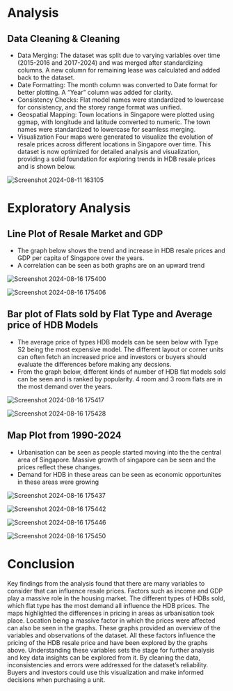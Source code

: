 #  Analysis 
## Data Cleaning & Cleaning

- Data Merging: The dataset was split due to varying variables over time (2015-2016 and 2017-2024) and was merged after standardizing columns. A new column for remaining lease was calculated and added back to the dataset.
- Date Formatting: The month column was converted to Date format for better plotting. A “Year” column was added for clarity.
- Consistency Checks: Flat model names were standardized to lowercase for consistency, and the storey range format was unified.
- Geospatial Mapping: Town locations in Singapore were plotted using ggmap, with longitude and latitude converted to numeric. The town names were standardized to lowercase for seamless merging.
- Visualization
Four maps were generated to visualize the evolution of resale prices across different locations in Singapore over time.
This dataset is now optimized for detailed analysis and visualization, providing a solid foundation for exploring trends in HDB resale prices and is shown below.

![Screenshot 2024-08-11 163105](https://github.com/user-attachments/assets/d966b7eb-591c-4344-aa7d-7928f65a4180)


# Exploratory Analysis
## Line Plot of Resale Market and GDP
- The graph below shows the trend and increase in HDB resale prices and GDP per capita of Singapore over the years.
- A correlation can be seen as both graphs are on an upward trend

![Screenshot 2024-08-16 175400](https://github.com/user-attachments/assets/3ae2bebb-32ac-44bb-9667-f9be3d6de174)

![Screenshot 2024-08-16 175406](https://github.com/user-attachments/assets/43abcdee-ce65-406e-972c-4efdc5c27b89)


## Bar plot of Flats sold by Flat Type and Average price of HDB Models
- The average price of types HDB models can be seen below with Type S2 being the most expensive model. The different layout or corner units can often fetch an increased price and investors or buyers should evaluate the differences before making any decsions. 
- From the graph below, different kinds of number of HDB flat models sold can be seen and is ranked by popularity. 4 room and 3 room flats are in the most demand over the years.

![Screenshot 2024-08-16 175417](https://github.com/user-attachments/assets/854cc3c9-4b9a-4b93-b6e1-056f227ac75d)

![Screenshot 2024-08-16 175428](https://github.com/user-attachments/assets/654406ca-6824-4dc1-a99e-0ff00d3017a7)


## Map Plot from 1990-2024

- Urbanisation can be seen as people started moving into the the central area of Singapore. Massive growth of singapore can be seen and the prices reflect these changes.
- Demand for HDB in these areas can be seen as economic opportunites in these areas were growing

![Screenshot 2024-08-16 175437](https://github.com/user-attachments/assets/ff614a94-cce1-40a8-82e5-861610a5a4eb)

![Screenshot 2024-08-16 175442](https://github.com/user-attachments/assets/9d2759fc-e32b-4f21-bad5-4cdd3c2a585c)

![Screenshot 2024-08-16 175446](https://github.com/user-attachments/assets/683f7cfb-ef0e-4067-9b35-6de927d31a87)

![Screenshot 2024-08-16 175450](https://github.com/user-attachments/assets/08807a0f-6264-45d1-8c47-9d827d2a0e7c)


# Conclusion
Key findings from the analysis found that there are many variables to consider that can influence resale prices. Factors such as income and GDP play a massive role in the housing market. The different types of HDBs sold, which flat type has the most demand all influence the HDB prices. The maps highlighted the differences in pricing in areas as urbanisation took place. Location being a massive factor in which the prices were affected can also be seen in the graphs. These graphs provided an overview of the variables and observations of the dataset. All these factors influence the pricing of the HDB resale price and have been explored by the graphs above. Understanding these variables sets the stage for further analysis and key data insights can be explored from it. By cleaning the data, inconsistencies and errors were addressed for the dataset’s reliability. Buyers and investors could use this visualization and make informed decisions when purchasing a unit.
